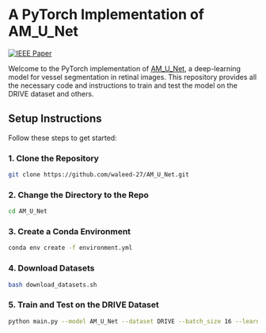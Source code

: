 # A PyTorch Implementation of AM_U_Net
[![IEEE Paper](https://img.shields.io/badge/IEEE-10384478-blue)](https://ieeexplore.ieee.org/document/10384478)

Welcome to the PyTorch implementation of [AM_U_Net](https://ieeexplore.ieee.org/document/10384478), a deep-learning model for vessel segmentation in retinal images. This repository provides all the necessary code and instructions to train and test the model on the DRIVE dataset and others.

## Setup Instructions

Follow these steps to get started:


### 1. Clone the Repository
```bash
git clone https://github.com/waleed-27/AM_U_Net.git
```
### 2. Change the Directory to the Repo
```bash
cd AM_U_Net
```

### 3. Create a Conda Environment
```bash
conda env create -f environment.yml
```

### 4. Download Datasets
```bash
bash download_datasets.sh
```

### 5. Train and Test on the DRIVE Dataset
```bash
python main.py --model AM_U_Net --dataset DRIVE --batch_size 16 --learning_rate 0.001 --max_epochs 500 --patience 10 --image_size 512
```

